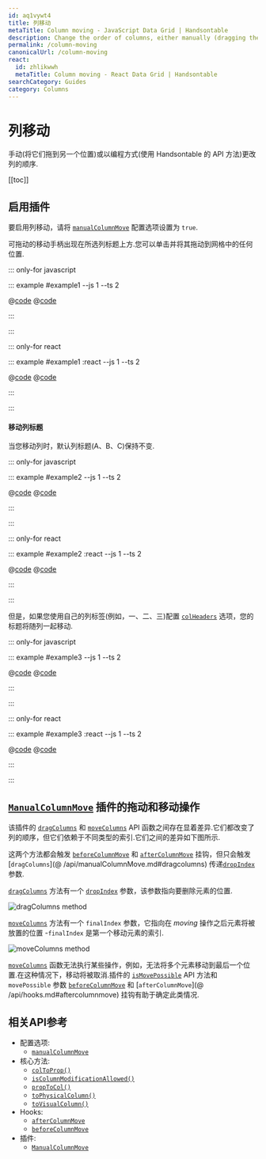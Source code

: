 ```yaml
---
id: aq1vywt4
title: 列移动
metaTitle: Column moving - JavaScript Data Grid | Handsontable
description: Change the order of columns, either manually (dragging them to another location), or programmatically (using Handsontable's API methods).
permalink: /column-moving
canonicalUrl: /column-moving
react:
  id: zhlikwwh
  metaTitle: Column moving - React Data Grid | Handsontable
searchCategory: Guides
category: Columns
---
```


# 列移动

手动(将它们拖到另一个位置)或以编程方式(使用 Handsontable 的 API 方法)更改列的顺序.

[[toc]]

## 启用插件

要启用列移动，请将 [`manualColumnMove`](@/api/options.md#manualcolumnmove) 配置选项设置为 `true`.

可拖动的移动手柄出现在所选列标题上方.您可以单击并将其拖动到网格中的任何位置.

::: only-for javascript

::: example #example1 --js 1 --ts 2

@[code](@/content/guides/columns/column-moving/javascript/example1.js)
@[code](@/content/guides/columns/column-moving/javascript/example1.ts)

:::

:::

::: only-for react

::: example #example1 :react --js 1 --ts 2

@[code](@/content/guides/columns/column-moving/react/example1.jsx)
@[code](@/content/guides/columns/column-moving/react/example1.tsx)

:::

:::

#### 移动列标题

当您移动列时，默认列标题(A、B、C)保持不变.

::: only-for javascript

::: example #example2 --js 1 --ts 2

@[code](@/content/guides/columns/column-moving/javascript/example2.js)
@[code](@/content/guides/columns/column-moving/javascript/example2.ts)

:::

:::

::: only-for react

::: example #example2 :react --js 1 --ts 2

@[code](@/content/guides/columns/column-moving/react/example2.jsx)
@[code](@/content/guides/columns/column-moving/react/example2.tsx)

:::

:::

但是，如果您使用自己的列标签(例如，一、二、三)配置 [`colHeaders`](@/api/options.md#colheaders) 选项，您的标题将随列一起移动.

::: only-for javascript

::: example #example3 --js 1 --ts 2

@[code](@/content/guides/columns/column-moving/javascript/example3.js)
@[code](@/content/guides/columns/column-moving/javascript/example3.ts)

:::

:::

::: only-for react

::: example #example3 :react --js 1 --ts 2

@[code](@/content/guides/columns/column-moving/react/example3.jsx)
@[code](@/content/guides/columns/column-moving/react/example3.tsx)

:::

:::

## [`ManualColumnMove`](@/api/manualColumnMove.md) 插件的拖动和移动操作

该插件的 [`dragColumns`](@/api/manualColumnMove.md#dragcolumns) 和 [`moveColumns`](@/api/manualColumnMove.md#movecolumns) API 函数之间存在显着差异.它们都改变了列的顺序，但它们依赖于不同类型的索引.它们之间的差异如下图所示.

这两个方法都会触发 [`beforeColumnMove`](@/api/hooks.md#beforecolumnmove) 和 [`afterColumnMove`](@/api/hooks.md#aftercolumnmove) 挂钩，但只会触发 [`dragColumns`](@ /api/manualColumnMove.md#dragcolumns) 传递[`dropIndex`](@/api/manualColumnMove.md#dragcolumns) 参数.

[`dragColumns`](@/api/manualColumnMove.md#dragcolumns) 方法有一个 [`dropIndex`](@/api/manualColumnMove.md#dragcolumns) 参数，该参数指向要删除元素的位置.

<span class="img-invert">

![dragColumns method]({{$basePath}}/img/drag_action.svg)

</span>

[`moveColumns`](@/api/manualColumnMove.md#movecolumns) 方法有一个 `finalIndex` 参数，它指向在 _moving_ 操作之后元素将被放置的位置 -`finalIndex` 是第一个移动元素的索引.

<span class="img-invert">

![moveColumns method]({{$basePath}}/img/move_action.svg)

</span>

[`moveColumns`](@/api/manualColumnMove.md#movecolumns) 函数无法执行某些操作，例如，无法将多个元素移动到最后一个位置.在这种情况下，移动将被取消.插件的 [`isMovePossible`](@/api/manualColumnMove.md#ismovepossible) API 方法和 `movePossible` 参数 [`beforeColumnMove`](@/api/hooks.md#beforecolumnmove) 和 [`afterColumnMove`](@ /api/hooks.md#aftercolumnmove) 挂钩有助于确定此类情况.

## 相关API参考

- 配置选项:
  - [`manualColumnMove`](@/api/options.md#manualcolumnmove)
- 核心方法:
  - [`colToProp()`](@/api/core.md#coltoprop)
  - [`isColumnModificationAllowed()`](@/api/core.md#iscolumnmodificationallowed)
  - [`propToCol()`](@/api/core.md#proptocol)
  - [`toPhysicalColumn()`](@/api/core.md#tophysicalcolumn)
  - [`toVisualColumn()`](@/api/core.md#tovisualcolumn)
- Hooks:
  - [`afterColumnMove`](@/api/hooks.md#aftercolumnmove)
  - [`beforeColumnMove`](@/api/hooks.md#beforecolumnmove)
- 插件:
  - [`ManualColumnMove`](@/api/manualColumnMove.md)
